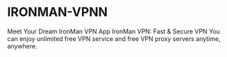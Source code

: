 # IRONMAN-VPNN
Meet Your Dream IronMan VPN App IronMan VPN: Fast &amp; Secure VPN You can enjoy unlimited free VPN service and free VPN proxy servers anytime, anywhere.

